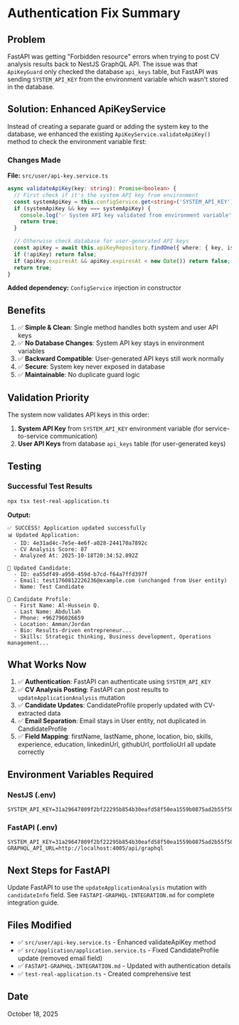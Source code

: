 # Authentication Fix Summary

## Problem
FastAPI was getting "Forbidden resource" errors when trying to post CV analysis results back to NestJS GraphQL API. The issue was that `ApiKeyGuard` only checked the database `api_keys` table, but FastAPI was sending `SYSTEM_API_KEY` from the environment variable which wasn't stored in the database.

## Solution: Enhanced ApiKeyService

Instead of creating a separate guard or adding the system key to the database, we enhanced the existing `ApiKeyService.validateApiKey()` method to check the environment variable first:

### Changes Made

**File:** `src/user/api-key.service.ts`

```typescript
async validateApiKey(key: string): Promise<boolean> {
  // First check if it's the system API key from environment
  const systemApiKey = this.configService.get<string>('SYSTEM_API_KEY');
  if (systemApiKey && key === systemApiKey) {
    console.log('✅ System API key validated from environment variable');
    return true;
  }

  // Otherwise check database for user-generated API keys
  const apiKey = await this.apiKeyRepository.findOne({ where: { key, isActive: true } });
  if (!apiKey) return false;
  if (apiKey.expiresAt && apiKey.expiresAt < new Date()) return false;
  return true;
}
```

**Added dependency:** `ConfigService` injection in constructor

## Benefits

1. ✅ **Simple & Clean**: Single method handles both system and user API keys
2. ✅ **No Database Changes**: System API key stays in environment variables
3. ✅ **Backward Compatible**: User-generated API keys still work normally
4. ✅ **Secure**: System key never exposed in database
5. ✅ **Maintainable**: No duplicate guard logic

## Validation Priority

The system now validates API keys in this order:
1. **System API Key** from `SYSTEM_API_KEY` environment variable (for service-to-service communication)
2. **User API Keys** from database `api_keys` table (for user-generated keys)

## Testing

### Successful Test Results

```bash
npx tsx test-real-application.ts
```

**Output:**
```
✅ SUCCESS! Application updated successfully
📊 Updated Application:
  - ID: 4e31ad4c-7e5e-4e6f-a028-244170a7892c
  - CV Analysis Score: 87
  - Analyzed At: 2025-10-18T20:34:52.892Z

👤 Updated Candidate:
  - ID: ea55df49-a950-459d-b7cd-f64a7ffd397f
  - Email: test1760812226236@example.com (unchanged from User entity)
  - Name: Test Candidate

👤 Candidate Profile:
  - First Name: Al-Hussein Q.
  - Last Name: Abdullah
  - Phone: +962796026659
  - Location: Amman/Jordan
  - Bio: Results-driven entrepreneur...
  - Skills: Strategic thinking, Business development, Operations management...
```

## What Works Now

1. ✅ **Authentication**: FastAPI can authenticate using `SYSTEM_API_KEY`
2. ✅ **CV Analysis Posting**: FastAPI can post results to `updateApplicationAnalysis` mutation
3. ✅ **Candidate Updates**: CandidateProfile properly updated with CV-extracted data
4. ✅ **Email Separation**: Email stays in User entity, not duplicated in CandidateProfile
5. ✅ **Field Mapping**: firstName, lastName, phone, location, bio, skills, experience, education, linkedinUrl, githubUrl, portfolioUrl all update correctly

## Environment Variables Required

### NestJS (.env)
```env
SYSTEM_API_KEY=31a29647809f2bf22295b854b30eafd58f50ea1559b0875ad2b55f508aa5215e
```

### FastAPI (.env)
```env
SYSTEM_API_KEY=31a29647809f2bf22295b854b30eafd58f50ea1559b0875ad2b55f508aa5215e
GRAPHQL_API_URL=http://localhost:4005/api/graphql
```

## Next Steps for FastAPI

Update FastAPI to use the `updateApplicationAnalysis` mutation with `candidateInfo` field. See `FASTAPI-GRAPHQL-INTEGRATION.md` for complete integration guide.

## Files Modified

- ✅ `src/user/api-key.service.ts` - Enhanced validateApiKey method
- ✅ `src/application/application.service.ts` - Fixed CandidateProfile update (removed email field)
- ✅ `FASTAPI-GRAPHQL-INTEGRATION.md` - Updated with authentication details
- ✅ `test-real-application.ts` - Created comprehensive test

## Date
October 18, 2025
